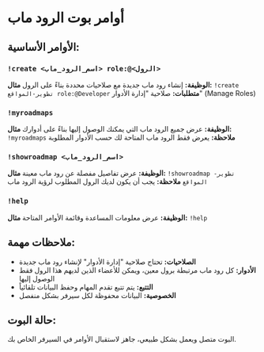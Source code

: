 # أوامر بوت الرود ماب

## الأوامر الأساسية:

### `!create <اسم_الرود_ماب> role:@<الرول>`
**الوظيفة:** إنشاء رود ماب جديدة مع صلاحيات محددة بناءً على الرول
**مثال:** `!create تطوير-المواقع role:@Developer`
**متطلبات:** صلاحية "إدارة الأدوار" (Manage Roles)

### `!myroadmaps`
**الوظيفة:** عرض جميع الرود ماب التي يمكنك الوصول إليها بناءً على أدوارك
**مثال:** `!myroadmaps`
**ملاحظة:** يعرض فقط الرود ماب المتاحة لك حسب الأدوار المطلوبة

### `!showroadmap <اسم_الرود_ماب>`
**الوظيفة:** عرض تفاصيل مفصلة عن رود ماب معينة
**مثال:** `!showroadmap تطوير-المواقع`
**ملاحظة:** يجب أن يكون لديك الرول المطلوب لرؤية الرود ماب

### `!help`
**الوظيفة:** عرض معلومات المساعدة وقائمة الأوامر المتاحة
**مثال:** `!help`

## ملاحظات مهمة:

- **الصلاحيات:** تحتاج صلاحية "إدارة الأدوار" لإنشاء رود ماب جديدة
- **الأدوار:** كل رود ماب مرتبطة برول معين، ويمكن للأعضاء الذين لديهم هذا الرول فقط الوصول إليها
- **التتبع:** يتم تتبع تقدم المهام وحفظ البيانات تلقائياً
- **الخصوصية:** البيانات محفوظة لكل سيرفر بشكل منفصل

## حالة البوت:
البوت متصل ويعمل بشكل طبيعي، جاهز لاستقبال الأوامر في السيرفر الخاص بك.